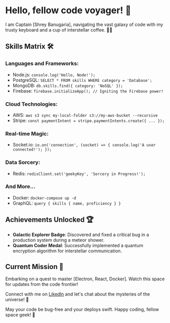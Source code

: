 # Hello, fellow code voyager! 👋

I am Captain [Shrey Banugaria], navigating the vast galaxy of code with my trusty keyboard and a cup of interstellar coffee. 🚀✨

## Skills Matrix 🛠️

### Languages and Frameworks:
- Node.js: `console.log('Hello, Node!');`
- PostgreSQL: `SELECT * FROM skills WHERE category = 'Database';`
- MongoDB: `db.skills.find({ category: 'NoSQL' });`
- Firebase: `firebase.initializeApp(); // Igniting the Firebase power!`

### Cloud Technologies:
- AWS: `aws s3 sync my-local-folder s3://my-aws-bucket --recursive`
- Stripe: `const paymentIntent = stripe.paymentIntents.create({ ... });`
  
### Real-time Magic:
- Socket.io: `io.on('connection', (socket) => { console.log('A user connected!'); });`

### Data Sorcery:
- Redis: `redisClient.set('geekyKey', 'Sorcery in Progress!');`

### And More...
- Docker: `docker-compose up -d`
- GraphQL: `query { skills { name, proficiency } }`

## Achievements Unlocked 🏆

- **Galactic Explorer Badge**: Discovered and fixed a critical bug in a production system during a meteor shower.
- **Quantum Coder Medal**: Successfully implemented a quantum encryption algorithm for interstellar communication.

## Current Mission 🚀

Embarking on a quest to master [Electron, React, Docker]. Watch this space for updates from the code frontier!

Connect with me on [LikedIn](https://www.linkedin.com/in/shrey-banugaria/) and let's chat about the mysteries of the universe! 🌌

May your code be bug-free and your deploys swift. Happy coding, fellow space geek! 🌟
